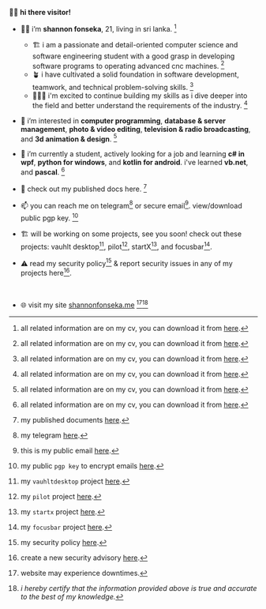 👋🏼 **hi there visitor!**

- 👦🏻 i’m **shannon fonseka**, 21, living in sri lanka. [^1]
  - 🏗️ i am a passionate and detail-oriented computer science and software engineering student with a good grasp in developing software programs to operating advanced cnc machines. [^1]
  - 🪴 i have cultivated a solid foundation in software development, teamwork, and technical problem-solving skills. [^1]
  - 🙋🏻‍♂️ i'm excited to continue building my skills as i dive deeper into the field and better understand the requirements of the industry. [^1]

- 👀 i’m interested in **computer programming**, **database & server management**, **photo & video editing**, **television & radio broadcasting**, and **3d animation & design**. [^1]
- 🌱 i’m currently a student, actively looking for a job and learning **c# in wpf**, **python for windows**, and **kotlin for android**. i've learned **vb.net**, and **pascal**. [^1]
- 📄 check out my published docs here. [^2]
- 📫 you can reach me on telegram[^10] or secure email[^11]. view/download public pgp key. [^5]
- 🏗️ will be working on some projects, see you soon! check out these projects: vauhlt desktop[^6], pilot[^7], startX[^8], and focusbar[^9].
- ⚠️ read my security policy[^3] & report security issues in any of my projects here[^4].
<br/>

- 🌐 visit my site [shannonfonseka.me](https://www.shannonfonseka.me) [^12][^13]

[^1]: all related information are on my cv, you can download it from [here](https://github.com/shannonfonseka/shannonfonseka/blob/main/docs/Fonseka2025_CVPublic.pdf).
[^2]: my published documents [here](https://github.com/shannonfonseka/shannonfonseka/blob/main/docs/readme.md).
[^3]: my security policy [here](https://github.com/shannonfonseka/shannonfonseka/security/policy).
[^4]: create a new security advisory [here](https://github.com/shannonfonseka/shannonfonseka/security/advisories/new).
[^5]: my public `pgp key` to encrypt emails [here](https://raw.githubusercontent.com/shannonfonseka/shannonfonseka/refs/heads/main/pgp/0x74A52B0D-pub.asc).
[^6]: my `vauhltdesktop` project [here](https://github.com/fonseware/VauhltDesktop).
[^7]: my `pilot` project [here](https://github.com/fonseware/Pilot).
[^8]: my `startx` project [here](https://github.com/fonseware/StartX).
[^9]: my `focusbar` project [here](https://github.com/fonseware/FocusBar).
[^10]: my telegram [here](https://t.me/shannonf0nseka).
[^11]: this is my public email [here](mailto:hello.shannonfonseka@proton.me).
[^12]: website may experience downtimes.
[^13]: _i hereby certify that the information provided above is true and accurate to the best of my knowledge._ 
